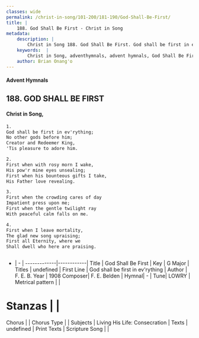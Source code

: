 ```yaml
---
classes: wide
permalink: /christ-in-song/101-200/181-190/God-Shall-Be-First/
title: |
    188. God Shall Be First - Christ in Song
metadata:
    description: |
        Christ in Song 188. God Shall Be First. God shall be first in ev'rything; No other gods before him; Creator and Redeemer King, 'Tis pleasure to adore him.
    keywords:  |
        Christ in Song, adventhymnals, advent hymnals, God Shall Be First, God shall be first in ev'rything. 
    author: Brian Onang'o
---
```


#### Advent Hymnals
## 188. GOD SHALL BE FIRST
####  Christ in Song,

```txt
1.
God shall be first in ev'rything;
No other gods before him;
Creator and Redeemer King,
'Tis pleasure to adore him.

2.
First when with rosy morn I wake,
His pow'r mine eyes unsealing;
First when his bounteous gifts I take,
His Father love revealing.

3.
First when the crowding cares of day
Impatient press upon me;
First when the gentle twilight ray
With peaceful calm falls on me.

4.
First when I leave mortality,
The glad new song upraising;
First all Eternity, where we
Shall dwell who here are praising.



```

- |   -  |
-------------|------------|
Title | God Shall Be First |
Key | G Major |
Titles | undefined |
First Line | God shall be first in ev'rything |
Author | F. E. B.
Year | 1908
Composer| F. E. Belden |
Hymnal|  - |
Tune| LOWRY |
Metrical pattern | |
# Stanzas |  |
Chorus |  |
Chorus Type |  |
Subjects | Living His Life: Consecration |
Texts | undefined |
Print Texts | 
Scripture Song |  |
    
